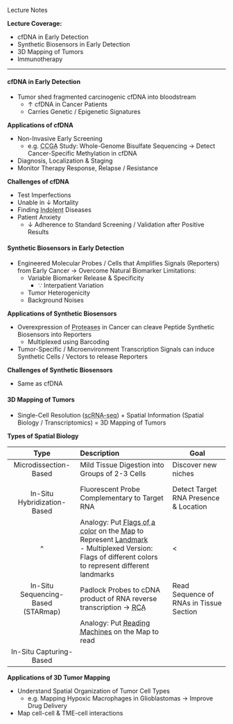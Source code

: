 Lecture Notes

**Lecture Coverage:**
- cfDNA in Early Detection
- Synthetic Biosensors in Early Detection
- 3D Mapping of Tumors
- Immunotherapy

---
#### **cfDNA in Early Detection**
- Tumor shed fragmented carcinogenic cfDNA into bloodstream
	- ↑ cfDNA in Cancer Patients
	- Carries Genetic / Epigenetic Signatures

**Applications of cfDNA**
- Non-Invasive Early Screening
	- e.g. <abbr Title="Circulating Cell-Free Genome Atlas">CCGA</abbr> Study: Whole-Genome Bisulfate Sequencing → Detect Cancer-Specific Methylation in cfDNA
- Diagnosis, Localization & Staging
- Monitor Therapy Response, Relapse / Resistance

**Challenges of cfDNA**
- Test Imperfections
- Unable in ↓ Mortality
- Finding <abbr Title="Showing Little to No Progression">Indolent</abbr> Diseases
- Patient Anxiety
	- ↓ Adherence to Standard Screening / Validation after Positive Results


#### **Synthetic Biosensors in Early Detection**
- Engineered Molecular Probes / Cells that Amplifies Signals (Reporters) from Early Cancer → Overcome Natural Biomarker Limitations:
	- Variable Biomarker Release & Specificity
		- ∵ Interpatient Variation
	- Tumor Heterogenicity
	- Background Noises

**Applications of Synthetic Biosensors**
- Overexpression of <abbr Title="e.g. Matrix Metalloproteinase">Proteases</abbr> in Cancer can cleave Peptide Synthetic Biosensors into Reporters
	- Multiplexed using Barcoding
- Tumor-Specific / Microenvironment Transcription Signals can induce Synthetic Cells / Vectors to release Reporters

**Challenges of Synthetic Biosensors**
- Same as cfDNA


#### **3D Mapping of Tumors**
- Single-Cell Resolution (<abbr Title="Single-Cell RNA Sequencing">scRNA-seq</abbr>) + Spatial Information (Spatial Biology / Transcriptomics) = 3D Mapping of Tumors

**Types of Spatial Biology**

|                 Type                  | Description                                                                                                                                                                                                                                            | Goal                                    |
| :-----------------------------------: | :----------------------------------------------------------------------------------------------------------------------------------------------------------------------------------------------------------------------------------------------------- | --------------------------------------- |
|         Microdissection-Based         | Mild Tissue Digestion into Groups of 2-3 Cells                                                                                                                                                                                                         | Discover new niches                     |
|    <br>In-Situ Hybridization-Based    | Fluorescent Probe Complementary to Target RNA                                                                                                                                                                                                          | Detect Target RNA Presence & Location   |
|                   ^                   | Analogy: Put <abbr Title="Probe">Flags of a color</abbr> on the <abbr Title="Tumor Tissue Slice">Map</abbr> to Represent <abbr Title="Target RNA">Landmark</abbr><br>- Multiplexed Version: Flags of different colors to represent different landmarks | <                                       |
| In-Situ Sequencing-Based<br>(STARmap) | Padlock Probes to cDNA product of RNA reverse transcription → <abbr Title="Rolling Circle Amplification">RCA</abbr>                                                                                                                                    | Read Sequence of RNAs in Tissue Section |
|                                       | Analogy: Put <abbr Title="Padlock Probes">Reading Machines</abbr> on the Map to read                                                                                                                                                                   |                                         |
|        In-Situ Capturing-Based        |                                                                                                                                                                                                                                                        |                                         |

**Applications of 3D Tumor Mapping**
- Understand Spatial Organization of Tumor Cell Types
	- e.g. Mapping Hypoxic Macrophages in Glioblastomas → Improve Drug Delivery
- Map cell-cell & TME-cell interactions
